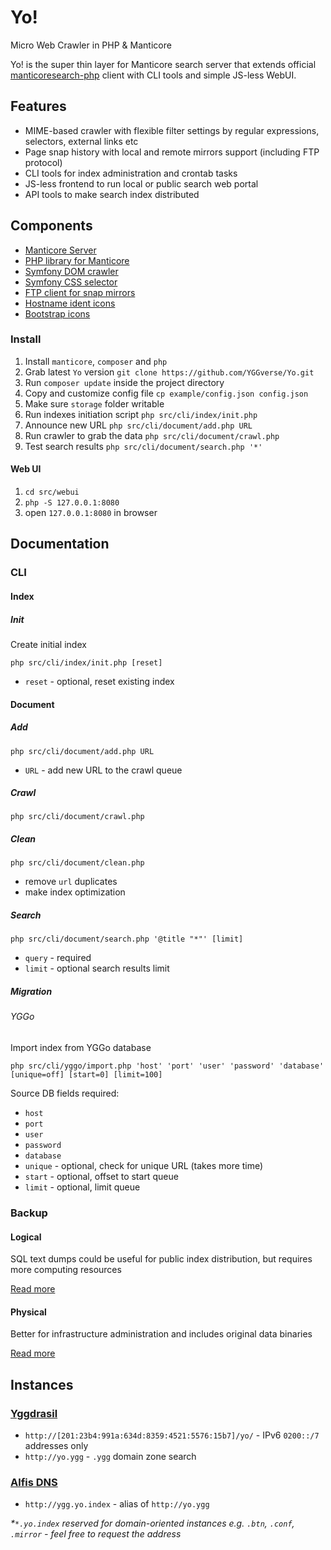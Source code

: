 # Yo!

Micro Web Crawler in PHP & Manticore

Yo! is the super thin layer for Manticore search server that extends official [manticoresearch-php](https://github.com/manticoresoftware/manticoresearch-php) client with CLI tools and simple JS-less WebUI.

## Features

* MIME-based crawler with flexible filter settings by regular expressions, selectors, external links etc
* Page snap history with local and remote mirrors support (including FTP protocol)
* CLI tools for index administration and crontab tasks
* JS-less frontend to run local or public search web portal
* API tools to make search index distributed

## Components

* [Manticore Server](https://github.com/manticoresoftware/manticoresearch)
* [PHP library for Manticore](https://github.com/manticoresoftware/manticoresearch-php)
* [Symfony DOM crawler](https://github.com/symfony/dom-crawler)
* [Symfony CSS selector](https://github.com/symfony/css-selector)
* [FTP client for snap mirrors](https://github.com/YGGverse/ftp-php)
* [Hostname ident icons](https://github.com/dmester/jdenticon-php)
* [Bootstrap icons](https://icons.getbootstrap.com/)

### Install

1. Install `manticore`, `composer` and `php`
2. Grab latest `Yo` version `git clone https://github.com/YGGverse/Yo.git`
3. Run `composer update` inside the project directory
4. Copy and customize config file `cp example/config.json config.json`
5. Make sure `storage` folder writable
6. Run indexes initiation script `php src/cli/index/init.php`
7. Announce new URL `php src/cli/document/add.php URL`
8. Run crawler to grab the data `php src/cli/document/crawl.php`
9. Test search results `php src/cli/document/search.php '*'`

#### Web UI

1. `cd src/webui`
2. `php -S 127.0.0.1:8080`
3. open `127.0.0.1:8080` in browser

## Documentation

### CLI

#### Index

##### Init

Create initial index

```
php src/cli/index/init.php [reset]
```
* `reset` - optional, reset existing index

#### Document

##### Add

```
php src/cli/document/add.php URL
```
* `URL` - add new URL to the crawl queue

##### Crawl

```
php src/cli/document/crawl.php
```

##### Clean

```
php src/cli/document/clean.php
```

* remove `url` duplicates
* make index optimization

##### Search

```
php src/cli/document/search.php '@title "*"' [limit]
```
* `query` - required
* `limit` - optional search results limit

##### Migration

###### YGGo

Import index from YGGo database

```
php src/cli/yggo/import.php 'host' 'port' 'user' 'password' 'database' [unique=off] [start=0] [limit=100]
```

Source DB fields required:

* `host`
* `port`
* `user`
* `password`
* `database`
* `unique` - optional, check for unique URL (takes more time)
* `start` - optional, offset to start queue
* `limit` - optional, limit queue

### Backup

#### Logical

SQL text dumps could be useful for public index distribution, but requires more computing resources

[Read more](https://manual.manticoresearch.com/Securing_and_compacting_a_table/Backup_and_restore#Backup-and-restore-with-mysqldump)

#### Physical

Better for infrastructure administration and includes original data binaries

[Read more](https://manual.manticoresearch.com/Securing_and_compacting_a_table/Backup_and_restore#Using-manticore-backup-command-line-tool)

## Instances

### [Yggdrasil](https://github.com/yggdrasil-network)

* `http://[201:23b4:991a:634d:8359:4521:5576:15b7]/yo/` - IPv6 `0200::/7` addresses only
* `http://yo.ygg` - `.ygg` domain zone search

### [Alfis DNS](https://github.com/Revertron/Alfis)

* `http://ygg.yo.index` - alias of `http://yo.ygg`

_*`*.yo.index` reserved for domain-oriented instances e.g. `.btn`, `.conf`, `.mirror` - feel free to request the address_